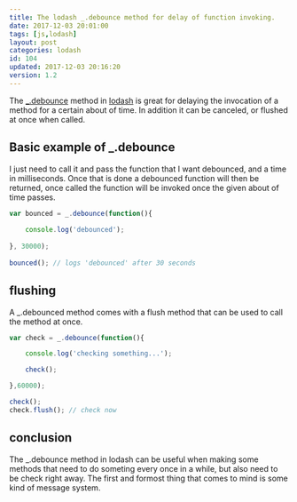```yaml
---
title: The lodash _.debounce method for delay of function invoking.
date: 2017-12-03 20:01:00
tags: [js,lodash]
layout: post
categories: lodash
id: 104
updated: 2017-12-03 20:16:20
version: 1.2
---
```


The [\_.debounce](https://lodash.com/docs/4.17.4#debounce) method in [lodash](https://lodash.com/) is great for delaying the invocation of a method for a certain about of time. In addition it can be canceled, or flushed at once when called.

<!-- more -->

## Basic example of \_.debounce

I just need to call it and pass the function that I want debounced, and a time in milliseconds. Once that is done a debounced function will then be returned, once called the function will be invoked once the given about of time passes.

```js
var bounced = _.debounce(function(){
 
    console.log('debounced');
 
}, 30000);
 
bounced(); // logs 'debounced' after 30 seconds
```

## flushing

A \_.debounced method comes with a flush method that can be used to call the method at once.

```js
var check = _.debounce(function(){

    console.log('checking something...');

    check();

},60000);

check();
check.flush(); // check now
```

## conclusion

The \_.debounce method in lodash can be useful when making some methods that need to do someting every once in a while, but also need to be check right away. The first and formost thing that comes to mind is some kind of message system.
